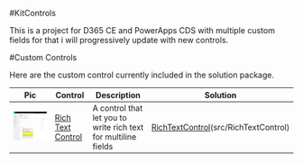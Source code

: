 #KitControls

This is a project for D365 CE and PowerApps CDS with multiple custom fields for that i will progressively update with new controls. 


#Custom Controls

Here are the custom control currently included in the solution package.

Pic |  Control |  Description | Solution
----------------------- | ----------- | ----------- | -----------
![](assets/pictures/rich-text-control.jpg) | [Rich Text Control](src/RichTextControl) | A control that let you to write rich text for multiline fields | [RichTextControl](src/RichTextControl/solution/RichTextControl.zip)(src/RichTextControl)



